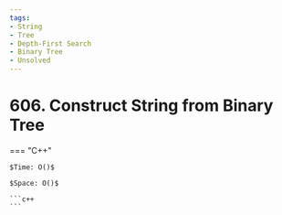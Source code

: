```yaml
---
tags:
- String
- Tree
- Depth-First Search
- Binary Tree
- Unsolved
---
```



# 606. Construct String from Binary Tree

=== "C++"

    $Time: O()$

    $Space: O()$

    ```c++
    ```